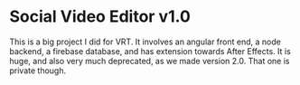 # Social Video Editor v1.0

This is a big project I did for VRT. It involves an angular front end, a node backend, a firebase database, and has extension towards After Effects. It is huge, and also very much deprecated, as we made version 2.0. That one is private though.
